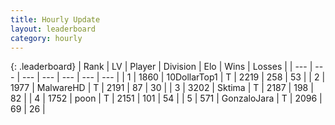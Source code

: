 ```yaml
---
title: Hourly Update
layout: leaderboard
category: hourly
---
```


{: .leaderboard}
| Rank | LV | Player | Division | Elo | Wins | Losses |
| --- | --- | --- | --- | --- | --- | --- |
| <span data-change="0">1</span> | 1860 | <span title="ID: 544310">10DollarTop1</span> | T | <span data-change="0">2219</span> | <span data-change="0">258</span> | <span data-change="0">53</span> |
| <span data-change="0">2</span> | 1977 | <span title="ID: 261794">MalwareHD</span> | T | <span data-change="0">2191</span> | <span data-change="0">87</span> | <span data-change="0">30</span> |
| <span data-change="0">3</span> | 3202 | <span title="ID: 353063">Sktima</span> | T | <span data-change="5">2187</span> | <span data-change="9">198</span> | <span data-change="2">82</span> |
| <span data-change="0">4</span> | 1752 | <span title="ID: 540690">poon</span> | T | <span data-change="2">2151</span> | <span data-change="2">101</span> | <span data-change="1">54</span> |
| <span data-change="1">5</span> | 571 | <span title="ID: 650626">GonzaloJara</span> | T | <span data-change="17">2096</span> | <span data-change="3">69</span> | <span data-change="0">26</span> |
